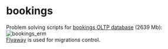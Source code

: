 # bookings
Problem solving scripts for [bookings OLTP database](https://github.com/alex97iv/bookings-db/blob/main/bookings_desc.pdf) (2639 Mb):
![bookings_erm](https://github.com/alex97iv/bookings-db/blob/main/bookings_erm.png) <br>
[Flyaway](https://flywaydb.org/) is used for migrations control. <br>

